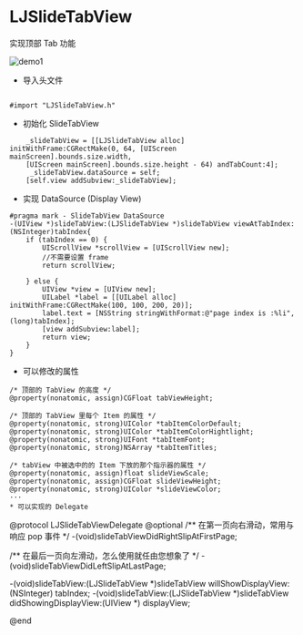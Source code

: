 # LJSlideTabView
实现顶部 Tab 功能

![demo1](http://blog.glassysky.cn/wp-content/uploads/2017/09/Simulator-Screen-Shot-iPhone-8-2017-09-21-at-16.24.04.png)

* 导入头文件
```

#import "LJSlideTabView.h"

```

* 初始化 SlideTabView

```
    _slideTabView = [[LJSlideTabView alloc] initWithFrame:CGRectMake(0, 64, [UIScreen mainScreen].bounds.size.width, 
    [UIScreen mainScreen].bounds.size.height - 64) andTabCount:4]; 
     _slideTabView.dataSource = self;
    [self.view addSubview:_slideTabView];

```

* 实现 DataSource (Display View)
```
#pragma mark - SlideTabView DataSource
-(UIView *)slideTabView:(LJSlideTabView *)slideTabView viewAtTabIndex:(NSInteger)tabIndex{
    if (tabIndex == 0) {
        UIScrollView *scrollView = [UIScrollView new];
        //不需要设置 frame 
        return scrollView;
        
    } else {
        UIView *view = [UIView new];
        UILabel *label = [[UILabel alloc] initWithFrame:CGRectMake(100, 100, 200, 20)];
        label.text = [NSString stringWithFormat:@"page index is :%li",(long)tabIndex];
        [view addSubview:label];
        return view;
    }
}
```


* 可以修改的属性
```
/* 顶部的 TabView 的高度 */
@property(nonatomic, assign)CGFloat tabViewHeight;

/* 顶部的 TabView 里每个 Item 的属性 */
@property(nonatomic, strong)UIColor *tabItemColorDefault;
@property(nonatomic, strong)UIColor *tabItemColorHightlight;
@property(nonatomic, strong)UIFont *tabItemFont;
@property(nonatomic, strong)NSArray *tabItemTitles;

/* tabView 中被选中的的 Item 下放的那个指示器的属性 */
@property(nonatomic, assign)float slideViewScale;
@property(nonatomic, assign)CGFloat slideViewHeight;
@property(nonatomic, strong)UIColor *slideViewColor;
···
* 可以实现的 Delegate
```
@protocol LJSlideTabViewDelegate <NSObject>
@optional
/**
 在第一页向右滑动，常用与响应 pop 事件
 */
-(void)slideTabViewDidRightSlipAtFirstPage;

/**
 在最后一页向左滑动，怎么使用就任由您想象了
 */
-(void)slideTabViewDidLeftSlipAtLastPage;


-(void)slideTabView:(LJSlideTabView *)slideTabView willShowDisplayView:(NSInteger) tabIndex;
-(void)slideTabView:(LJSlideTabView *)slideTabView didShowingDisplayView:(UIView *) displayView;

@end
```
